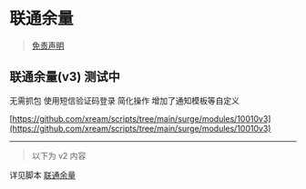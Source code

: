 # 联通余量

> [免责声明](https://github.com/xream/scripts/blob/main/README.md)

## 联通余量(v3) 测试中

无需抓包 使用短信验证码登录 简化操作 增加了通知模板等自定义

[https://github.com/xream/scripts/tree/main/surge/modules/10010v3](https://github.com/xream/scripts/tree/main/surge/modules/10010v3)

---

> 以下为 v2 内容

详见脚本 [联通余量](https://github.com/xream/scripts/tree/main/surge/modules/10010)
